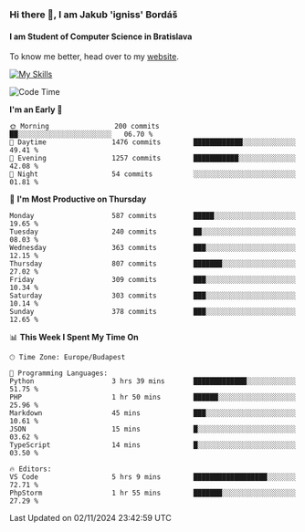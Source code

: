 ### Hi there 👋, I am Jakub 'igniss' Bordáš

#### I am Student of Computer Science in Bratislava
To know me better, head over to my [website](https://bordas.sk).

[![My Skills](https://skillicons.dev/icons?i=js,html,css,figma,svelte,java,kotlin,python,postgresql,typescript,nest,nodejs)](https://bordas.sk)


<!--START_SECTION:waka-->
![Code Time](http://img.shields.io/badge/Code%20Time-1%2C558%20hrs%2027%20mins-blue)

**I'm an Early 🐤** 

```text
🌞 Morning                200 commits         ██░░░░░░░░░░░░░░░░░░░░░░░   06.70 % 
🌆 Daytime                1476 commits        ████████████░░░░░░░░░░░░░   49.41 % 
🌃 Evening                1257 commits        ███████████░░░░░░░░░░░░░░   42.08 % 
🌙 Night                  54 commits          ░░░░░░░░░░░░░░░░░░░░░░░░░   01.81 % 
```
📅 **I'm Most Productive on Thursday** 

```text
Monday                   587 commits         █████░░░░░░░░░░░░░░░░░░░░   19.65 % 
Tuesday                  240 commits         ██░░░░░░░░░░░░░░░░░░░░░░░   08.03 % 
Wednesday                363 commits         ███░░░░░░░░░░░░░░░░░░░░░░   12.15 % 
Thursday                 807 commits         ███████░░░░░░░░░░░░░░░░░░   27.02 % 
Friday                   309 commits         ███░░░░░░░░░░░░░░░░░░░░░░   10.34 % 
Saturday                 303 commits         ███░░░░░░░░░░░░░░░░░░░░░░   10.14 % 
Sunday                   378 commits         ███░░░░░░░░░░░░░░░░░░░░░░   12.65 % 
```


📊 **This Week I Spent My Time On** 

```text
🕑︎ Time Zone: Europe/Budapest

💬 Programming Languages: 
Python                   3 hrs 39 mins       █████████████░░░░░░░░░░░░   51.75 % 
PHP                      1 hr 50 mins        ██████░░░░░░░░░░░░░░░░░░░   25.96 % 
Markdown                 45 mins             ███░░░░░░░░░░░░░░░░░░░░░░   10.61 % 
JSON                     15 mins             █░░░░░░░░░░░░░░░░░░░░░░░░   03.62 % 
TypeScript               14 mins             █░░░░░░░░░░░░░░░░░░░░░░░░   03.50 % 

🔥 Editors: 
VS Code                  5 hrs 9 mins        ██████████████████░░░░░░░   72.71 % 
PhpStorm                 1 hr 55 mins        ███████░░░░░░░░░░░░░░░░░░   27.29 % 
```


 Last Updated on 02/11/2024 23:42:59 UTC
<!--END_SECTION:waka-->
